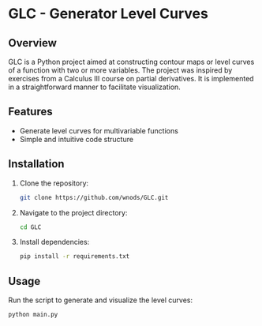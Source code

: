 

# GLC - Generator Level Curves

## Overview

GLC is a Python project aimed at constructing contour maps or level curves of a function with two or more variables. The project was inspired by exercises from a Calculus III course on partial derivatives. It is implemented in a straightforward manner to facilitate visualization.

## Features

- Generate level curves for multivariable functions
- Simple and intuitive code structure

## Installation

1. Clone the repository:
    ```bash
    git clone https://github.com/wnods/GLC.git
    ```
2. Navigate to the project directory:
    ```bash
    cd GLC
    ```
3. Install dependencies:
    ```bash
    pip install -r requirements.txt
    ```

## Usage

Run the script to generate and visualize the level curves:
```bash
python main.py
